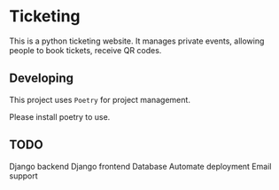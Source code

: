 # Ticketing

This is a python ticketing website. It manages private events, allowing people to book tickets, receive QR codes.

## Developing

This project uses `Poetry` for project management.

Please install poetry to use.

## TODO

Django backend
Django frontend
Database
Automate deployment
Email support
